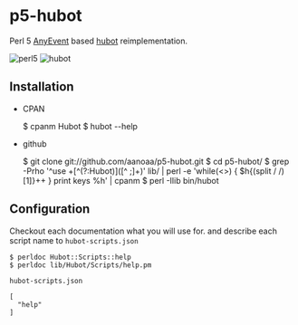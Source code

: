 # p5-hubot #

Perl 5
[AnyEvent](http://search.cpan.org/~mlehmann/AnyEvent-7.02/lib/AnyEvent.pm)
based [hubot](https://github.com/github/hubot) reimplementation.

![perl5](http://news.mynavi.jp/news/2011/03/02/009/images/001l.jpg)
![hubot](https://github-images.s3.amazonaws.com/blog/2011/hubot.png)

## Installation ##

- CPAN

    $ cpanm Hubot
    $ hubot --help

- github

    $ git clone git://github.com/aanoaa/p5-hubot.git
    $ cd p5-hubot/
    $ grep -Prho '^use +[^(?:Hubot)]([^ ;]+)' lib/ | perl -e 'while(<>) { $h{(split / /)[1]}++ } print keys %h' | cpanm
    $ perl -Ilib bin/hubot

## Configuration ##

Checkout each documentation what you will use for.
and describe each script name to `hubot-scripts.json`

    $ perldoc Hubot::Scripts::help
    $ perldoc lib/Hubot/Scripts/help.pm

`hubot-scripts.json`

    [
      "help"
    ]
